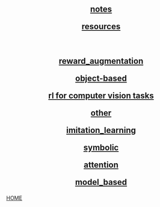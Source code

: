 <center>

<h2> 

[notes](notes/index.md)

[resources](resources/index.md)

<br>

[reward_augmentation](reward_augmentation/index.md)

[object-based](object_based/index.md)

[rl for computer vision tasks](rl_for_cv_tasks/index.md) 

[other](other/index.md)

[imitation_learning](imitation_learning/index.md)

[symbolic](symbolic/index.md)

[attention](attention/index.md)

[model_based](model_based/index.md)

</center> 

[HOME](../index.md)
